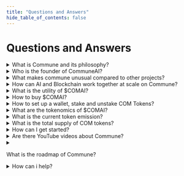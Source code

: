 ```yaml
---
title: "Questions and Answers"
hide_table_of_contents: false 
---
```


# Questions and Answers
<details>
<summary>
What is Commune and its philosophy?
</summary>
Commune is a censorship resistant peer to peer protocol leveraging crypto-economic incentives for the decentralized creation and access of machine intelligence and other digital commodities. Commune follows a radically OpenSource and modular design philosophy centered around cooperation, sharing and reusability of resources.
</details>

<details>
<summary>
Who is the founder of CommuneAI?
</summary>
CommuneAI follows a zero bureaucracy only code, zero founders only devs philosophy and is community driven at its heart. That being said, originator and core developer is Sal Vivona, a physicist and machine learning engineer who quit big tech 3 years ago to fulltime focus on Commune. He discovered Bittensor and joined the OpenTensor foundation as a developer until he eventually quit to pursue Commune fully again.
</details>

<details>
<summary>
What makes commune unusual compared to other projects?
</summary>
Commune is cypherpunk at heart, wild and fully organic. There is no bureaucracy, foundation or VCs. only opensource code and developers making public contributions.
</details>

<details>
<summary>
How can AI and Blockchain work together at scale on Commune?
</summary>
Commune's blockchain only tracks the economic information of the AI activity rather than the AI activity itself. The AI validation happens offchain and only its results are submitted to the chain. This separates the computation heavy elements from the chain.
</details>

<details>
<summary>
What is the utility of $COMAI?
</summary>
COMAI Validator Stake controls the incentive landscape of miners. Stake is essentially ownership over the workforce of miners, making them compete around serving the demands of Stakeholders with supply. Giving Stake access to an ever changing and growing array of digital commodities like AI.
</details>

<details>
<summary>
How to buy $COMAI?
</summary>
Currently you can buy COMAI on [uniswap (WCOMAI)](https://app.uniswap.org/explore/tokens/ethereum/0xc78b628b060258300218740b1a7a5b3c82b3bd9f), [Comswap](https://comswap.io/), and [MEXC](https://www.mexc.com/price/COMAI?calculatorTab=trade).
</details>

<details>
<summary>
How to set up a wallet, stake and unstake COM Tokens?
</summary>
Please refer to [Omnipotent Labs' Tutorial](https://www.youtube.com/watch?v=JrQKG7ko14M&t=2s).
</details>

<details>
<summary>
What are the tokenomics of $COMAI?
</summary>
COMAI launched fairly without pre-mine, meaning the founder mines in the open network like everyone else. Emissions are split 50/50 between validators and miners. validators earn dividends on stake for producing evaluations of miners, while miners earn incentive by receiving good evaluations from validators.
</details>

<details>
<summary>
What is the current token emission?
</summary>
It's 250k tokens/daily.
</details>

<details>
<summary>
What is the total supply of COM tokens?
</summary>
It's 1 billion.
</details>

<details>
<summary>
How can I get started?
</summary>
Please refer to our [introduction page](https://comdocs.netlify.app) where you can find all details.
</details>

<details>
<summary>
Are there YouTube videos about Commune?
</summary>
Yes! [Omnipotent Labs](https://www.youtube.com/@omnipotentlabs) produces regular Commune content to stay up to date.
</details>

<details>
<summary>

What is the roadmap of Commune?
</summary>
Commune is emerging in a decentralized manner, meaning it is formed by the contributions of many different independent people who commit code or try to convince the community to implement an idea. This makes the conventional concept of a roadmap unapplicable. However the goal for the community will always be to increase the prosperity of the protocol by improving its mechanisms and the value produced by miners and validators, while keeping it as fair and decentralized as possible. So at large we will likely always work towards that direction.
</details>

<details>
<summary>
How can i help?
</summary>
There are many creative ways to help Commune, join our [Discord](https://discord.com/invite/A8JGkZ9Dmm) and start a discussion! 
</details>